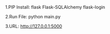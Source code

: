 1.PIP Install:
flask
Flask-SQLAlchemy
flask-login


2.Run File:
python main.py


3.URL:
http://127.0.0.1:5000
